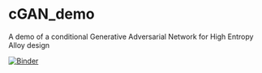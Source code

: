 # cGAN_demo
A demo of a conditional Generative Adversarial Network for High Entropy Alloy design

[![Binder](https://mybinder.org/badge_logo.svg)](https://mybinder.org/v2/gh/dovahkiin0022/cGAN_demo/tree/master/HEAD)
